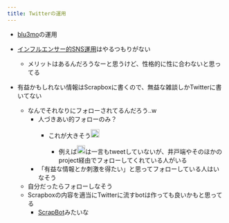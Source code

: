 ```yaml
---
title: Twitterの運用
---
```


* [blu3mo](blu3mo.md)の運用

* [インフルエンサー的SNS運用](%E3%82%A4%E3%83%B3%E3%83%95%E3%83%AB%E3%82%A8%E3%83%B3%E3%82%B5%E3%83%BC%E7%9A%84SNS%E9%81%8B%E7%94%A8.md)はやるつもりがない
  
  * メリットはあるんだろうなーと思うけど、性格的に性に合わないと思ってる
* 有益かもしれない情報はScrapboxに書くので、無益な雑談しかTwitterに書いてない
  
  * なんでそれなりにフォローされてるんだろう..w
    * 人づきあい的フォローのみ？
      * これが大きそう<img src='https://scrapbox.io/api/pages/blu3mo-public/takker/icon' alt='takker.icon' height="19.5"/>

        * 例えば<img src='https://scrapbox.io/api/pages/blu3mo-public/takker/icon' alt='takker.icon' height="19.5"/>は一言もtweetしていないが、井戸端やそのほかのproject経由でフォローしてくれている人がいる
    * 「有益な情報とか刺激を得たい」と思ってフォローしている人はいなそう
  * 自分だったらフォローしなそう
  * Scrapboxの内容を適当にTwitterに流すbotは作っても良いかもと思ってる
    * [ScrapBot](ScrapBot.md)みたいな
